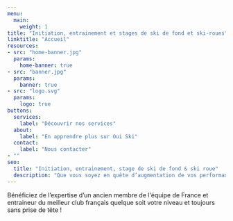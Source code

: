 ```yaml
---
menu:
  main:
    weight: 1
title: "Initiation, entrainement et stages de ski de fond et ski-roues"
linktitle: "Accueil"
resources:
- src: "home-banner.jpg"
  params:
    home-banner: true
- src: "banner.jpg"
  params:
    banner: true
- src: "logo.svg"
  params:
    logo: true
buttons:
  services:
    label: "Découvrir nos services"
  about:
    label: "En apprendre plus sur Oui Ski"
  contact:
    label: "Nous contacter"
- ""
seo:
  title: "Initiation, entrainement, stage de ski de fond & ski roue"
  description: "Que vous soyez en quête d’augmentation de vos performances, d’approfondissement de votre connaissance du matériel ou tout simplement d’amélioration de vos sensations de glisse, OUI SKI répondra à toutes vos attentes, été comme hiver."
---
```

Bénéficiez de l’expertise d’un ancien membre de l'équipe de France et entraineur du meilleur club français quelque soit votre niveau et toujours sans prise de tête !
